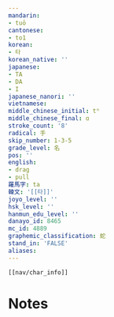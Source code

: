 ```yaml
---
mandarin:
- tuō
cantonese:
- to1
korean:
- 타
korean_native: ''
japanese:
- TA
- DA
- I
japanese_nanori: ''
vietnamese:
middle_chinese_initial: tʰ
middle_chinese_final: ɑ
stroke_count: '8'
radical: 手
skip_number: 1-3-5
grade_level: 名
pos: ''
english:
- drag
- pull
羅馬字: ta
韓文: '[[타]]'
joyo_level: ''
hsk_level: ''
hanmun_edu_level: ''
danayo_id: 8465
mc_id: 4889
graphemic_classification: 蛇
stand_in: 'FALSE'
aliases:
---
```

```meta-bind-embed
[[nav/char_info]]
```

# Notes
